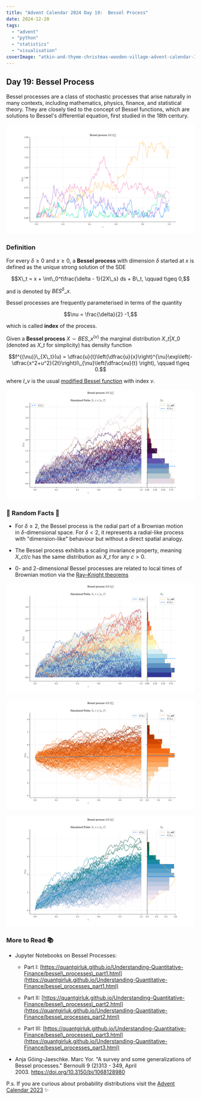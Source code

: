 ```yaml
---
title: "Advent Calendar 2024 Day 19:  Bessel Process"
date: 2024-12-20
tags: 
  - "advent"
  - "python"
  - "statistics"
  - "visualisation"
coverImage: "atkin-and-thyme-christmas-wooden-village-advent-calendar-1024023_1-edited.jpg"
---
```



## Day 19: Bessel Process

Bessel processes are a class of stochastic processes that arise naturally in many contexts, including mathematics, physics, finance, and statistical theory. They are closely tied to the concept of Bessel functions, which are solutions to Bessel's differential equation, first studied in the 18th century.

![](images/bes00.png)

### Definition

For every $\delta\geq 0$ and $x\geq 0$, a **Bessel process** with dimension $\delta$ started at $x$ is defined as the unique strong solution of the SDE

$$X\_t = x + \int\_0^t\frac{\delta - 1}{2X\_s} ds + B\_t, \qquad t\geq 0,$$

and is denoted by $BES^{\delta}\_{x}$.

Bessel processes are frequently parameterised in terms of the quantity

$$\nu = \frac{\delta}{2} -1,$$

which is called **index** of the process.

Given a **Bessel process** $X \sim BES\_x^{(\nu)}$ the marginal distribution $X\_t|X\_0$ (denoted as $X\_t$ for simplicity) has density function

$$f^{(\nu)}\_{X\_t}(u) = \dfrac{u}{t}\left(\dfrac{u}{x}\right)^{\nu}\exp\left(-\dfrac{x^2+u^2}{2t}\right)I\_{\nu}\left(\dfrac{xu}{t} \right), \qquad t\geq 0.$$

where $I\_{\nu}$ is the usual [modified Bessel function](https://en.wikipedia.org/wiki/Bessel_function#Modified_Bessel_functions) with index $\nu$.

![](images/bes02.png)

### 🔔 Random Facts 🔔

- For $\delta \geq 2,$ the Bessel process is the radial part of a Brownian motion in $\delta$-dimensional space. For $\delta <2,$ it represents a radial-like process with "dimension-like" behaviour but without a direct spatial analogy.

- The Bessel process exhibits a scaling invariance property, meaning $X\_{ct}/c$ has the same distribution as​ $X\_t$ for any $c>0$.

- 0- and 2-dimensional Bessel processes are related to local times of Brownian motion via the [Ray–Knight theorems](https://en.wikipedia.org/wiki/Local_time_\(mathematics\)#Ray%E2%80%93Knight_theorems)

![](images/bes01.png)

![](images/bes04.png)

![](images/bes03.png)

### More to Read 📚

- Jupyter Notebooks on Bessel Processes:
    - Part I: [https://quantgirluk.github.io/Understanding-Quantitative-Finance/bessel\_processes\_part1.html](https://quantgirluk.github.io/Understanding-Quantitative-Finance/bessel_processes_part1.html)

    - Part II: [https://quantgirluk.github.io/Understanding-Quantitative-Finance/bessel\_processes\_part2.html](https://quantgirluk.github.io/Understanding-Quantitative-Finance/bessel_processes_part2.html)

    - Part III: [https://quantgirluk.github.io/Understanding-Quantitative-Finance/bessel\_processes\_part3.html](https://quantgirluk.github.io/Understanding-Quantitative-Finance/bessel_processes_part3.html)

- Anja Göing-Jaeschke. Marc Yor. "A survey and some generalizations of Bessel processes." Bernoulli 9 (2)313 - 349, April 2003. https://doi.org/10.3150/bj/1068128980

P.s. If you are curious about probability distributions visit the [Advent Calendar 2023](https://quantgirl.blog/advent-calendar-2023/) ✨
